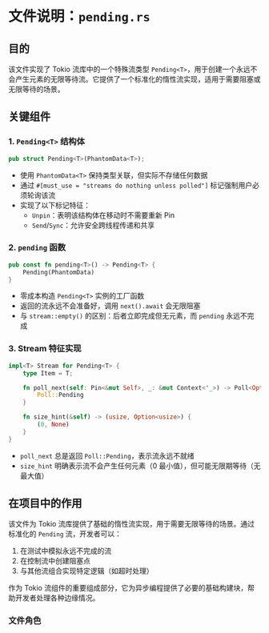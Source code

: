 # 文件说明：`pending.rs`

## 目的
该文件实现了 Tokio 流库中的一个特殊流类型 `Pending<T>`，用于创建一个永远不会产生元素的无限等待流。它提供了一个标准化的惰性流实现，适用于需要阻塞或无限等待的场景。

## 关键组件

### 1. `Pending<T>` 结构体
```rust
pub struct Pending<T>(PhantomData<T>);
```
- 使用 `PhantomData<T>` 保持类型关联，但实际不存储任何数据
- 通过 `#[must_use = "streams do nothing unless polled"]` 标记强制用户必须轮询该流
- 实现了以下标记特征：
  - `Unpin`：表明该结构体在移动时不需要重新 Pin
  - `Send`/`Sync`：允许安全跨线程传递和共享

### 2. `pending` 函数
```rust
pub const fn pending<T>() -> Pending<T> {
    Pending(PhantomData)
}
```
- 零成本构造 `Pending<T>` 实例的工厂函数
- 返回的流永远不会准备好，调用 `next().await` 会无限阻塞
- 与 `stream::empty()` 的区别：后者立即完成但无元素，而 `pending` 永远不完成

### 3. Stream 特征实现
```rust
impl<T> Stream for Pending<T> {
    type Item = T;

    fn poll_next(self: Pin<&mut Self>, _: &mut Context<'_>) -> Poll<Option<T>> {
        Poll::Pending
    }

    fn size_hint(&self) -> (usize, Option<usize>) {
        (0, None)
    }
}
```
- `poll_next` 总是返回 `Poll::Pending`，表示流永远不就绪
- `size_hint` 明确表示流不会产生任何元素（0 最小值），但可能无限期等待（无最大值）

## 在项目中的作用
该文件为 Tokio 流库提供了基础的惰性流实现，用于需要无限等待的场景。通过标准化的 `Pending` 流，开发者可以：
1. 在测试中模拟永远不完成的流
2. 在控制流中创建阻塞点
3. 与其他流组合实现特定逻辑（如超时处理）

作为 Tokio 流组件的重要组成部分，它为异步编程提供了必要的基础构建块，帮助开发者处理各种边缘情况。

### 文件角色